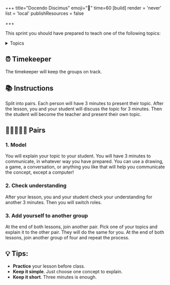 +++
title="Docendo Discimus"
emoji="🎤"
time=60
[build]
  render = 'never'
  list = 'local'
  publishResources = false

+++

This sprint you should have prepared to teach one of the following topics:

<details>
<summary>Topics</summary>

- **Deduction**
- **Induction**
- **Abduction**
- **Falsification**
- **The Problem Domain**
- **Bisection**
- **Binary Logic**
</details>

## ⏰ Timekeeper

The timekeeper will keep the groups on track.

## 📚 Instructions

Split into pairs. Each person will have 3 minutes to present their topic. After the lesson, you and your student will discuss the topic for 3 minutes. Then the student will become the teacher and present their own topic.

## 🧑🏾‍🤝‍🧑🏻 Pairs

### 1. Model

You will explain your topic to your student. You will have 3 minutes to communicate, in whatever way you have prepared. You can use a drawing, a game, a conversation, or anything you like that will help you communicate the concept, except a computer!

### 2. Check understanding

After your lesson, you and your student check your understanding for another 3 minutes. Then you will switch roles.

### 3. Add yourself to another group

At the end of both lessons, join another pair. Pick one of your topics and explain it to the other pair. They will do the same for you. At the end of both lessons, join another group of four and repeat the process.

## 💡 Tips:

- **Practice** your lesson before class.
- **Keep it simple**. Just choose one concept to explain.
- **Keep it short**. Three minutes is enough.
